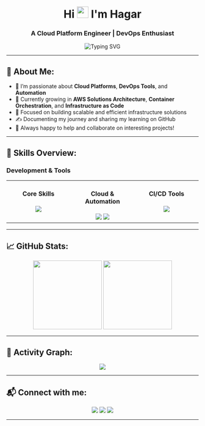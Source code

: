 <h1 align="center">Hi <img src="https://media.giphy.com/media/hvRJCLFzcasrR4ia7z/giphy.gif" width="30px"> I'm Hagar</h1>
<h3 align="center">A Cloud Platform Engineer | DevOps Enthusiast</h3>

<p align="center">
  <img src="https://readme-typing-svg.herokuapp.com?font=Fira+Code&size=24&pause=1000&color=00F7FF&center=true&vCenter=true&width=700&lines=Cloud+Engineer+%7C+DevOps+Engineer;Linux+%7C+AWS+%7C+Terraform+%7C+Docker+%7C+Kubernetes;CI%2FCD+Pipelines+%7C+Automation+%7C+OpenShift+%7C+Ansible" alt="Typing SVG" />
</p>

---

## 📄 About Me:
- 🚀 I’m passionate about **Cloud Platforms**, **DevOps Tools**, and **Automation**
- 🌱 Currently growing in **AWS Solutions Architecture**, **Container Orchestration**, and **Infrastructure as Code**
- 🎯 Focused on building scalable and efficient infrastructure solutions
- ✍️ Documenting my journey and sharing my learning on GitHub
- 💬 Always happy to help and collaborate on interesting projects!

---

## 🌟 Skills Overview:

### Development & Tools
<table><tr>
<td valign="top" width="33%">
<div align="center">  
 
#### Core Skills  
<img src="https://skillicons.dev/icons?i=linux,docker,kubernetes,terraform,ansible" />

</div>
</td><td valign="top" width="33%">
<div align="center">  

#### Cloud & Automation  
<img src="https://skillicons.dev/icons?i=aws" />  
<img src="https://img.shields.io/badge/OpenShift-EE0000?style=flat&logo=redhatopenshift&logoColor=white" /> 

</div>
</td><td valign="top" width="33%">
<div align="center">

#### CI/CD Tools  
<img src="https://skillicons.dev/icons?i=jenkins,github" />

</div>
</td></tr>
</table>

---

## 📈 GitHub Stats:
<p align="center">
  <img height="180em" src="https://github-readme-stats.vercel.app/api?username=hager706&show_icons=true&theme=radical&hide_border=true" />
  <img height="180em" src="https://github-readme-stats.vercel.app/api/top-langs/?username=hager706&layout=compact&theme=radical&hide_border=true"/>
</p>

---

## 🚀 Activity Graph:
<p align="center">
  <img src="https://github-readme-activity-graph.vercel.app/graph?username=hager706&bg_color=0d1117&color=00F7FF&line=00F7FF&point=FFFFFF&area_color=00F7FF&title_color=FDFD96&hide_border=true" />
</p>

---

## 📬 Connect with me:
<p align="center">
<a href="mailto:your-email@example.com"><img src="https://img.shields.io/badge/Gmail-D14836?style=for-the-badge&logo=gmail&logoColor=white"/></a>
<a href="https://www.linkedin.com/in/hager-tarek-59236a254/"><img src="https://img.shields.io/badge/LinkedIn-0077B5?style=for-the-badge&logo=linkedin&logoColor=white"/></a>
<a href="https://github.com/hager706"><img src="https://img.shields.io/badge/GitHub-181717?style=for-the-badge&logo=github&logoColor=white"/></a>
</p>

---


